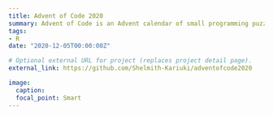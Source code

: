 ```yaml
---
title: Advent of Code 2020
summary: Advent of Code is an Advent calendar of small programming puzzles for a variety of skill sets and skill levels that can be solved in any programming language you like. People use them as a speed contest, interview prep, company training, university coursework, practice problems, or to challenge each other.
tags:
- R
date: "2020-12-05T00:00:00Z"

# Optional external URL for project (replaces project detail page).
external_link: https://github.com/Shelmith-Kariuki/adventofcode2020

image:
  caption: 
  focal_point: Smart
---
```

